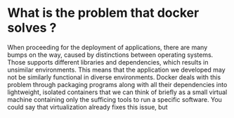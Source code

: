 # What is the problem that docker solves ?
When proceeding for the deployment of applications, there are many bumps on the way, caused by distinctions between operating systems. Those supports different libraries and dependencies, which results in unsimilar environments. This means that the application we developed may not be similarly functional in diverse environments.
Docker deals with this problem through packaging programs along with all their dependencies into lightweight, isolated containers that we can think of briefly as a small virtual machine containing only the sufficing tools to run a specific software.
You could say that virtualization already fixes this issue, but 

